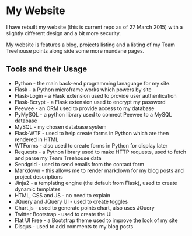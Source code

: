 # My Website

I have rebuilt my website (this is current repo as of 27 March 2015) with a slightly different design and a bit more security. 

My website is features a blog, projects listing and a listing of my Team Treehouse points along side some more mundane pages.

## Tools and their Usage

*  Python - the main back-end programming lanaguage for my site.
*  Flask - a Python microframe works which powers by site
*  Flask-Login - a Flask extension used to provide user authentication
*  Flask-Bcrypt - a Flask extension used to encrypt my password
*  Peewee - an ORM used to provide access to my database
*  PyMySQL - a python library used to connect Peewee to a MySQL database
*  MySQL - my chosen database system
*  Flask-WTF - used to help create forms in Python which are then rendered in HTML
*  WTForms - also used to create forms in Python for display later
*  Requests - a Python library used to make HTTP requests, used to fetch and parse my Team Treehouse data
*  Sendgrid - used to send emails from the contact form
*  Markdown - this allows me to render markdown for my blog posts and project descriptions
*  Jinja2 - a templating engine (the default from Flask), used to create dynamic templates
*  HTML, CSS and JS - no need to explain
*  JQuery and JQuery UI - used to create toggles
*  Chart.js - used to generate points chart, also uses JQuery
*  Twitter Bootstrap - used to create the UI
*  Flat UI Free - a Bootstrap theme used to improve the look of my site
*  Disqus - used to add comments to my blog posts
